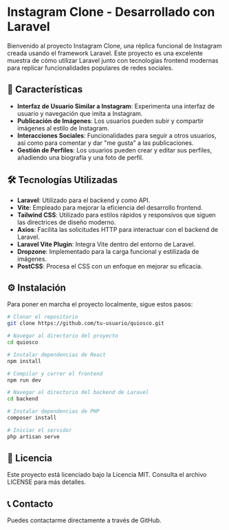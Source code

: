 # Instagram Clone - Desarrollado con Laravel

Bienvenido al proyecto Instagram Clone, una réplica funcional de Instagram creada usando el framework Laravel. Este proyecto es una excelente muestra de cómo utilizar Laravel junto con tecnologías frontend modernas para replicar funcionalidades populares de redes sociales.

## 🚀 Características

- **Interfaz de Usuario Similar a Instagram**: Experimenta una interfaz de usuario y navegación que imita a Instagram.
- **Publicación de Imágenes**: Los usuarios pueden subir y compartir imágenes al estilo de Instagram.
- **Interacciones Sociales**: Funcionalidades para seguir a otros usuarios, así como para comentar y dar "me gusta" a las publicaciones.
- **Gestión de Perfiles**: Los usuarios pueden crear y editar sus perfiles, añadiendo una biografía y una foto de perfil.

## 🛠️ Tecnologías Utilizadas

- **Laravel**: Utilizado para el backend y como API.
- **Vite**: Empleado para mejorar la eficiencia del desarrollo frontend.
- **Tailwind CSS**: Utilizado para estilos rápidos y responsivos que siguen las directrices de diseño moderno.
- **Axios**: Facilita las solicitudes HTTP para interactuar con el backend de Laravel.
- **Laravel Vite Plugin**: Integra Vite dentro del entorno de Laravel.
- **Dropzone**: Implementado para la carga funcional y estilizada de imágenes.
- **PostCSS**: Procesa el CSS con un enfoque en mejorar su eficacia.


## ⚙️ Instalación

Para poner en marcha el proyecto localmente, sigue estos pasos:

```bash
# Clonar el repositorio
git clone https://github.com/tu-usuario/quiosco.git

# Navegar al directorio del proyecto
cd quiosco

# Instalar dependencias de React
npm install

# Compilar y correr el frontend
npm run dev

# Navegar al directorio del backend de Laravel
cd backend

# Instalar dependencias de PHP
composer install

# Iniciar el servidor
php artisan serve

```
## 📄 Licencia

Este proyecto está licenciado bajo la Licencia MIT. Consulta el archivo LICENSE para más detalles.

## 📞 Contacto
Puedes contactarme directamente a través de GitHub.

